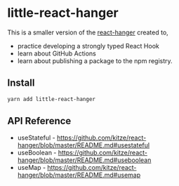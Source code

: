 # little-react-hanger

This is a smaller version of the [react-hanger](https://github.com/kitze/react-hanger) created to,

- practice developing a strongly typed React Hook
- learn about GitHub Actions
- learn about publishing a package to the npm registry.

## Install

```bash
yarn add little-react-hanger
```

## API Reference

- useStateful - https://github.com/kitze/react-hanger/blob/master/README.md#usestateful
- useBoolean - https://github.com/kitze/react-hanger/blob/master/README.md#useboolean
- useMap - https://github.com/kitze/react-hanger/blob/master/README.md#usemap
